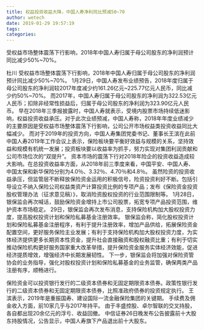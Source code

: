```yaml
---
title: 权益投资收益大降，中国人寿净利同比预减50~70
author: wetech
date: 2019-01-29 19:57:19
tags: 
categories: 
---
```

受权益市场整体震荡下行影响，2018年中国人寿归属于母公司股东的净利润预计同比减少50%~70%。
<!-- more -->
杜川
受权益市场整体震荡下行影响，2018年中国人寿归属于母公司股东的净利润预计同比减少50%~70%。
1月29日，中国人寿发布业绩预告，2018年度归属于母公司股东的净利润较2017年度减少约161.26亿元~225.77亿元人民币，同比减少约50%~70%。
而2017年，中国人寿归属于母公司股东的净利润为322.53亿元人民币；扣除非经常性损益后，归属于母公司股东的净利润为323.90亿元人民币。
早在2018年三季报披露时，中国人寿就表示，受境内股票市场持续低迷影响，权益投资收益承压。对于此次业绩预减，中国人寿称，2018年年度业绩减少的主要原因是受权益市场整体震荡下行影响，公司公开市场权益类投资收益同比大幅减少。
而对于2019年的投资方向，中国人寿集团党委书记、董事长王滨在此前中国人寿2019年工作会议上表示，保险板块要平衡好效益与规模的关系，坚持效益和规模有机统一发展；投资板块要以收益率为抓手，努力实现对集团利润贡献和公司市场位次的“双提升”。
资本市场的震荡下行对2018年险企的投资收益造成较大影响。在总投资收益率方面，从2018年前三季度来看，中国平安、中国人寿、中国太保和新华保险分别为4.0％、3.32％、4.70％和4.8％。
虽然险资的投资收益承压，但监管层不断释放保险资金运用的积极信号，险资投资利好不断。包括引导设立不纳入保险公司权益类资产计算投资比例的专项产品；发布《保险资金投资股权管理办法（征求意见稿）》，取消险资股权投资的行业范围限制等。
1月28日，银保监会再次喊话，鼓励保险资金增持上市公司股票，拓宽专项产品投资范围，维护资本市场稳定。
29日，银保监会再次发布消息，支持保险机构加大股权投资力度，提高股权投资计划和保险私募基金注册效率。
银保监会称，简化股权投资计划和保险私募基金注册程序，有利于提升注册效率，增加产品供给，拓展保险资金配置空间，更好服务保险主业发展；有利于支持保险机构加大股权投资力度，为实体经济提供更多长期资本性资金，提升社会直接融资和股权融资比重；有利于切实推动保险机构更好服务国家重大改革举措，提升保险资金服务实体经济效能，促进经济提质增效，增强经济中长期发展韧性。
下一步，银保监会将加强对保险资管协会的业务指导，强化对股权投资计划和保险私募基金的业务监管，确保两类产品注册有序，顺畅进行。
 
 
保险资金可以投资银行发行的二级资本债券和无固定期限资本债券。政策性银行发行的二级资本债券和无固定期限资本债券，比照准政府债券的投资规定执行。
王滨表示，2019年是重振国寿、建设国际一流金融保险集团的关键期。
手续费及佣金收入方面，前10家几乎与2017年持平。
由于丰盛控股、卓尔智联的交叉持股，各自都出现20余亿元的浮亏、收益回撤。
中信证券26日晚发布公告披露前十大股东持股情况，公告显示，中国人寿旗下产品退出前十大股东。
